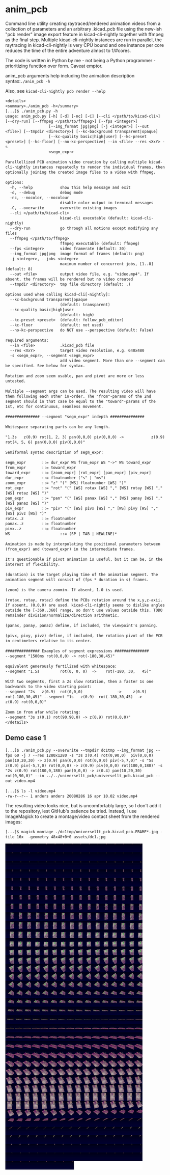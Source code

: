 # anim_pcb
Command line utility creating raytraced/rendered animation videos from a collection of parameters and an arbitrary .kicad_pcb file using the new-ish "pcb render" image export feature in kicad-cli-nightly together with ffmpeg as the final step. Multiple kicad-cli-nightly instances are run in parallel, the raytracing in kicad-cli-nightly is very CPU bound and one instance per core reduces the time of the entire adventure almost to 1/#cores.

The code is written in Python by me - not being a Python programmer - prioritizing function over form. Caveat emptor.

anim_pcb arguments help including the animation description syntax:`./anim_pcb -h`

Also, see `kicad-cli-nightly pcb render --help`


```
<details>
<summary>./anim_pcb -h</summary>
[...]$ ./anim_pcb.py -h
usage: anim_pcb.py [-h] [-d] [-nc] [-C] [--cli </path/to/kicad-cli>] [--dry-run] [--ffmpeg </path/to/ffmpeg>] [--fps <integer>]
                   [--img_format jpg|png] [-j <integer>] [--out <file>] [--tmpdir <directory>] [--kc-background transparent|opaque]
                   [--kc-quality basic|high|user] [--kc-preset <preset>] [--kc-floor] [--no-kc-perspective] --in <file> --res <XxY> -s
                   <segm_expr>

Parallellized PCB animation video creation by calling multiple kicad-cli-nightly instances repeatedly to render the individual frames, then optionally joining the created image files to a video with ffmpeg.

options:
  -h, --help            show this help message and exit
  -d, --debug           debug mode
  -nc, --nocolor, --nocolour
                        disable color output in terminal messages
  -C, --overwrite       overwrite existing images
  --cli </path/to/kicad-cli>
                        kicad-cli executable (default: kicad-cli-nightly)
  --dry-run             go through all motions except modifying any files
  --ffmpeg </path/to/ffmpeg>
                        ffmpeg executable (default: ffmpeg)
  --fps <integer>       video framerate (default: 30)
  --img_format jpg|png  image format of frames (default: png)
  -j <integer>, --jobs <integer>
                        maximum number of concurrent jobs, [1..8] (default: 8)
  --out <file>          output video file, e.g. "video.mp4". If absent, the frames will be rendered but no video created
  --tmpdir <directory>  tmp file directory (default: .)

options used when calling kicad-cli[-nightly]:
  --kc-background transparent|opaque
                        (default: transparent)
  --kc-quality basic|high|user
                        (default: high)
  --kc-preset <preset>  (default: follow_pcb_editor)
  --kc-floor            (default: not used)
  --no-kc-perspective   do NOT use --perspective (default: False)

required arguments:
  --in <file>           .kicad_pcb file
  --res <XxY>           target video resolution, e.g. 640x480
  -s <segm_expr>, --segment <segm_expr>
                        add video segment. More than one --segment can be specified. See below for syntax.

Rotation and zoom seem usable, pan and pivot are more or less untested.

Multiple --segment args can be used. The resulting video will have them following each other in-order. The "from"-params of the 2nd segment should in that case be equal to the "toward"-params of the 1st, etc for continuous, seamless movement.

############### --segment "segm_expr" indepth ###############

Whitespace separating parts can be any length.

"1.3s   z(0.9) rot(1, 2, 3) pan(0,0,0) piv(0,0,0) ->            z(0.9) rot(4, 5, 6) pan(0,0,0) piv(0,0,0)"

Semiformal syntax description of segm_expr:

segm_expr       ::= dur_expr WS from_expr WS "->" WS toward_expr
from_expr       ::= toward_expr
toward_expr     ::= [zoom_expr] [rot_expr] [pan_expr] [piv_expr]
dur_expr        ::= floatnumber ("s" | "ms")
zoom_expr       ::= "z" "(" [WS] floatnumber [WS] ")"
rot_expr        ::= "rot" "(" [WS] rotax [WS] "," [WS] rotay [WS] "," [WS] rotaz [WS] ")"
pan_expr        ::= "pan" "(" [WS] panax [WS] "," [WS] panay [WS] "," [WS] panaz [WS] ")"
piv_expr        ::= "piv" "(" [WS] pivx [WS] "," [WS] pivy [WS] "," [WS] pivz [WS] ")"
rotax..z        ::= floatnumber
panax..z        ::= floatnumber
pivx..z         ::= floatnumber
WS                      ::= (SP | TAB | NEWLINE)*

Animation is made by interpolating the positional parameters between (from_expr) and (toward_expr) in the intermediate frames.

It's questionable if pivot animation is useful, but it can be, in the interest of flexibility.

(duration) is the target playing time of the animation segment. The animation segment will consist of (fps * duration in s) frames.

(zoom) is the camera zoomin. If absent, 1.0 is used.

(rotax, rotay, rotaz) define the PCBs rotation around the x,y,z-axii. If absent, (0,0,0) are used. kicad-cli-nightly seems to dislike angles outside the [-360..360] range, so don't use values outside this. TODO remainder division/normalize/direction arithmetic.

(panax, panay, panaz) define, if included, the viewpoint's panning.

(pivx, pivy, pivz) define, if included, the rotation pivot of the PCB in centimeters relative to its center.

############### Examples of segment expressions ###############
--segment "1500ms rot(0,0,0) -> rot(-180,30,45)"

equivalent generously fertilized with whitespace:
--segment "1.5s         rot(0, 0, 0)  ->    rot(-180, 30,   45)"

With two segments, first a 2s slow rotation, then a faster 1s one backwards to the video starting point:
--segment "2s   z(0.9)  rot(0,0,0)               ->     z(0.9) rot(-180,30,45)" --segment "1s   z(0.9)  rot(-180,30,45)  ->     z(0.9) rot(0,0,0)"

Zoom in from afar while rotating:
--segment "3s z(0.1) rot(90,90,0) -> z(0.9) rot(0,0,0)"
</details>
```


## Demo case 1

```
[...]$ ./anim_pcb.py --overwrite --tmpdir dc1tmp --img_format jpg --fps 60 -j 7 --res 1280x1280 -s "3s z(0.4) rot(0,90,0)  piv(0,0,0) pan(10,20,30) -> z(0.9) pan(0,0,0) rot(0,0,0) piv(-5,7,0)" -s "5s z(0.9) piv(-5,7,0) rot(0,0,0) -> z(0.9) piv(0,0,0) rot(180,0,180)" -s "2s z(0.9) rot(180,0,180) pan(0,0,0) -> z(0.4) pan(10,20,30) rot(0,90,0)" --in ../../universellt_pcb/universellt_pcb.kicad_pcb --out video.mp4

[...]$ ls -l video.mp4
-rw-r--r-- 1 anders anders 20080286 16 apr 10.02 video.mp4
```

The resulting video looks nice, but is uncomfortably large, so I don't add it to the repository, lest GitHub's patience be tried. Instead, I use ImageMagick to create a montage/video contact sheet from the rendered images:

```
[...]$ magick montage ./dc1tmp/universellt_pcb.kicad_pcb.FRAME*.jpg -tile 16x  -geometry 48x48+0+0 assets/dc1.jpg
```

![Resulting image](/assets/dc1.jpg)

